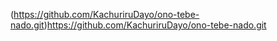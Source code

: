 (https://github.com/KachuriruDayo/ono-tebe-nado.git)https://github.com/KachuriruDayo/ono-tebe-nado.git
